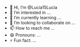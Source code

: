- 👋 Hi, I’m @Lucia15Lucia
- 👀 I’m interested in ...
- 🌱 I’m currently learning ...
- 💞️ I’m looking to collaborate on ...
- 📫 How to reach me ...
- 😄 Pronouns: ...
- ⚡ Fun fact: ...

<!---
Lucia15Lucia/Lucia15Lucia is a ✨ special ✨ repository because its `README.md` (this file) appears on your GitHub profile.
You can click the Preview link to take a look at your changes.
--->
